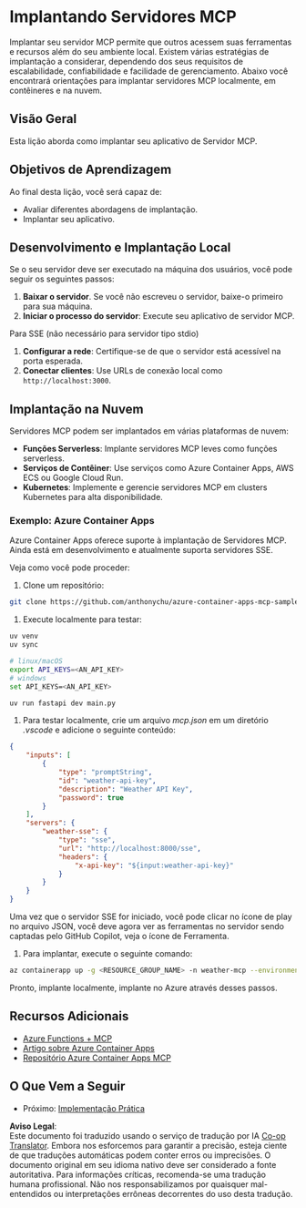 <!--
CO_OP_TRANSLATOR_METADATA:
{
  "original_hash": "7816cc28f7ab9a54e31f9246429ffcd9",
  "translation_date": "2025-05-17T12:51:50+00:00",
  "source_file": "03-GettingStarted/08-deployment/README.md",
  "language_code": "pt"
}
-->
# Implantando Servidores MCP

Implantar seu servidor MCP permite que outros acessem suas ferramentas e recursos além do seu ambiente local. Existem várias estratégias de implantação a considerar, dependendo dos seus requisitos de escalabilidade, confiabilidade e facilidade de gerenciamento. Abaixo você encontrará orientações para implantar servidores MCP localmente, em contêineres e na nuvem.

## Visão Geral

Esta lição aborda como implantar seu aplicativo de Servidor MCP.

## Objetivos de Aprendizagem

Ao final desta lição, você será capaz de:

- Avaliar diferentes abordagens de implantação.
- Implantar seu aplicativo.

## Desenvolvimento e Implantação Local

Se o seu servidor deve ser executado na máquina dos usuários, você pode seguir os seguintes passos:

1. **Baixar o servidor**. Se você não escreveu o servidor, baixe-o primeiro para sua máquina.
1. **Iniciar o processo do servidor**: Execute seu aplicativo de servidor MCP.

Para SSE (não necessário para servidor tipo stdio)

1. **Configurar a rede**: Certifique-se de que o servidor está acessível na porta esperada.
1. **Conectar clientes**: Use URLs de conexão local como `http://localhost:3000`.

## Implantação na Nuvem

Servidores MCP podem ser implantados em várias plataformas de nuvem:

- **Funções Serverless**: Implante servidores MCP leves como funções serverless.
- **Serviços de Contêiner**: Use serviços como Azure Container Apps, AWS ECS ou Google Cloud Run.
- **Kubernetes**: Implemente e gerencie servidores MCP em clusters Kubernetes para alta disponibilidade.

### Exemplo: Azure Container Apps

Azure Container Apps oferece suporte à implantação de Servidores MCP. Ainda está em desenvolvimento e atualmente suporta servidores SSE.

Veja como você pode proceder:

1. Clone um repositório:

  ```sh
  git clone https://github.com/anthonychu/azure-container-apps-mcp-sample.git
  ```

1. Execute localmente para testar:

  ```sh
  uv venv
  uv sync

  # linux/macOS
  export API_KEYS=<AN_API_KEY>
  # windows
  set API_KEYS=<AN_API_KEY>

  uv run fastapi dev main.py
  ```

1. Para testar localmente, crie um arquivo *mcp.json* em um diretório *.vscode* e adicione o seguinte conteúdo:

  ```json
  {
      "inputs": [
          {
              "type": "promptString",
              "id": "weather-api-key",
              "description": "Weather API Key",
              "password": true
          }
      ],
      "servers": {
          "weather-sse": {
              "type": "sse",
              "url": "http://localhost:8000/sse",
              "headers": {
                  "x-api-key": "${input:weather-api-key}"
              }
          }
      }
  }
  ```

  Uma vez que o servidor SSE for iniciado, você pode clicar no ícone de play no arquivo JSON, você deve agora ver as ferramentas no servidor sendo captadas pelo GitHub Copilot, veja o ícone de Ferramenta.

1. Para implantar, execute o seguinte comando:

  ```sh
  az containerapp up -g <RESOURCE_GROUP_NAME> -n weather-mcp --environment mcp -l westus --env-vars API_KEYS=<AN_API_KEY> --source .
  ```

Pronto, implante localmente, implante no Azure através desses passos.

## Recursos Adicionais

- [Azure Functions + MCP](https://learn.microsoft.com/en-us/samples/azure-samples/remote-mcp-functions-dotnet/remote-mcp-functions-dotnet/)
- [Artigo sobre Azure Container Apps](https://techcommunity.microsoft.com/blog/appsonazureblog/host-remote-mcp-servers-in-azure-container-apps/4403550)
- [Repositório Azure Container Apps MCP](https://github.com/anthonychu/azure-container-apps-mcp-sample)

## O Que Vem a Seguir

- Próximo: [Implementação Prática](/04-PracticalImplementation/README.md)

**Aviso Legal**:  
Este documento foi traduzido usando o serviço de tradução por IA [Co-op Translator](https://github.com/Azure/co-op-translator). Embora nos esforcemos para garantir a precisão, esteja ciente de que traduções automáticas podem conter erros ou imprecisões. O documento original em seu idioma nativo deve ser considerado a fonte autoritativa. Para informações críticas, recomenda-se uma tradução humana profissional. Não nos responsabilizamos por quaisquer mal-entendidos ou interpretações errôneas decorrentes do uso desta tradução.